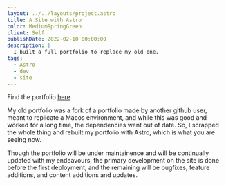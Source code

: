 ```yaml
---
layout: ../../layouts/project.astro
title: A Site with Astro
color: MediumSpringGreen
client: Self
publishDate: 2022-02-10 00:00:00
description: |
  I built a full portfolio to replace my old one.
tags:
  - Astro
  - dev
  - site
---
```


Find the portfolio [here](https://github.com/absozero/absozero.github.io)

My old portfolio was a fork of a portfolio made by another github user, meant to replicate a Macos environment, and while this was good and worked for a long time, the dependencies went out of date. So, I scrapped the whole thing and rebuilt my portfolio with Astro, which is what you are seeing now.


Though the portfolio will be under maintainence and will be continually updated with my endeavours, the primary development on the site is done before the first deployment, and the remaining will be bugfixes, feature additions, and content additions and updates.
